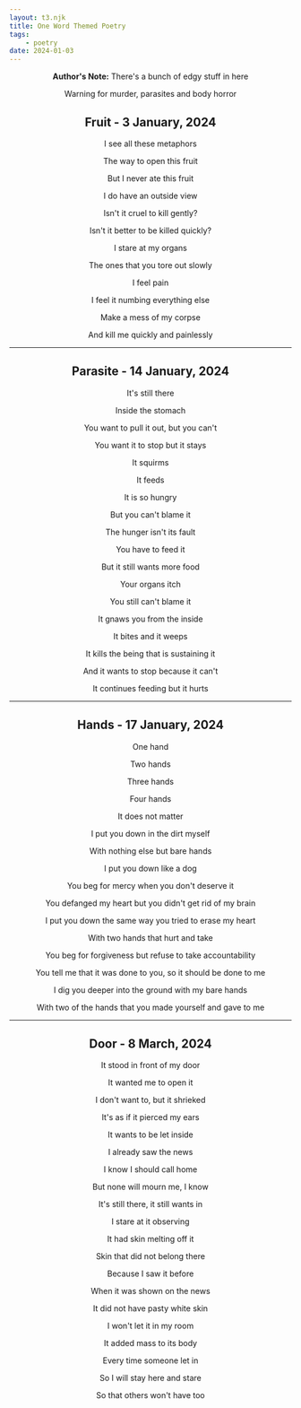 ```yaml
---
layout: t3.njk
title: One Word Themed Poetry
tags:
    - poetry
date: 2024-01-03
---
```


<style>
   p{
    text-align: center;
   }

   h2{
    text-align: center;
   }
</style>

**Author's Note:** There's a bunch of edgy stuff in here

Warning for murder, parasites and body horror

## Fruit - 3 January, 2024

I see all these metaphors

The way to open this fruit

But I never ate this fruit

I do have an outside view

Isn't it cruel to kill gently?

Isn't it better to be killed quickly?

I stare at my organs

The ones that you tore out slowly

I feel pain

I feel it numbing everything else

Make a mess of my corpse

And kill me quickly and painlessly

---

## Parasite - 14 January, 2024

It's still there

Inside the stomach

You want to pull it out, but you can't

You want it to stop but it stays

It squirms

It feeds

It is so hungry

But you can't blame it

The hunger isn't its fault

You have to feed it

But it still wants more food

Your organs itch

You still can't blame it

It gnaws you from the inside

It bites and it weeps

It kills the being that is sustaining it

And it wants to stop because it can't

It continues feeding but it hurts

---

## Hands - 17 January, 2024

One hand  

Two hands  

Three hands  

Four hands  

It does not matter  

I put you down in the dirt myself  

With nothing else but bare hands  

I put you down like a dog  

You beg for mercy when you don't deserve it  

You defanged my heart but you didn't get rid of my brain  

I put you down the same way you tried to erase my heart  

With two hands that hurt and take

You beg for forgiveness but refuse to take accountability

You tell me that it was done to you, so it should be done to me

I dig you deeper into the ground with my bare hands

With two of the hands that you made yourself and gave to me

---

## Door - 8 March, 2024

It stood in front of my door

It wanted me to open it

I don't want to, but it shrieked

It's as if it pierced my ears

It wants to be let inside

I already saw the news

I know I should call home

But none will mourn me, I know

It's still there, it still wants in

I stare at it observing

It had skin melting off it

Skin that did not belong there

Because I saw it before

When it was shown on the news

It did not have pasty white skin

I won't let it in my room

It added mass to its body

Every time someone let in

So I will stay here and stare

So that others won't have too
